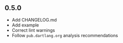 ## 0.5.0
- Add CHANGELOG.md
- Add example
- Correct lint warnings
- Follow `pub.dartlang.org` analysis recommendations